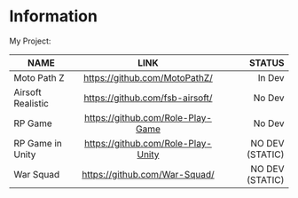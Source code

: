 # Information
My Project:

| NAME | LINK | STATUS |
|----------------|:---------:|----------------:|
| Moto Path Z | https://github.com/MotoPathZ/ | In Dev |
| Airsoft Realistic | https://github.com/fsb-airsoft/ | No Dev | 
| RP Game | https://github.com/Role-Play-Game | No Dev |
| RP Game in Unity | https://github.com/Role-Play-Unity | NO DEV (STATIC) |
| War Squad | https://github.com/War-Squad/ | NO DEV (STATIC) | 
